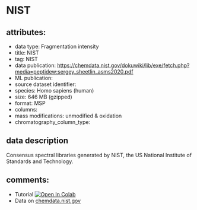 # NIST

## attributes:
- data type: Fragmentation intensity
- title: NIST
- tag: NIST
- data publication: https://chemdata.nist.gov/dokuwiki/lib/exe/fetch.php?media=peptidew:sergey_sheetlin_asms2020.pdf
- ML publication:
- source dataset identifier:
- species: Homo sapiens (human)
- size: 646 MB (gzipped)
- format: MSP
- columns:
- mass modifications: unmodified & oxidation
- chromatography_column_type: <multiple>

## data description
Consensus spectral libraries generated by NIST, the US National Institute of Standards and Technology.

## comments:
- Tutorial [![Open In Colab](https://colab.research.google.com/assets/colab-badge.svg)](https://colab.research.google.com/github/ProteomicsML/Fragmentation/blob/main/tutorials/Fragmentation%20prediction%20-%20NIST%20-%20GradientBoosting.ipynb)
- Data on [chemdata.nist.gov](\https://chemdata.nist.gov/dokuwiki/doku.php?id=peptidew:lib:humanhcd20160503)

